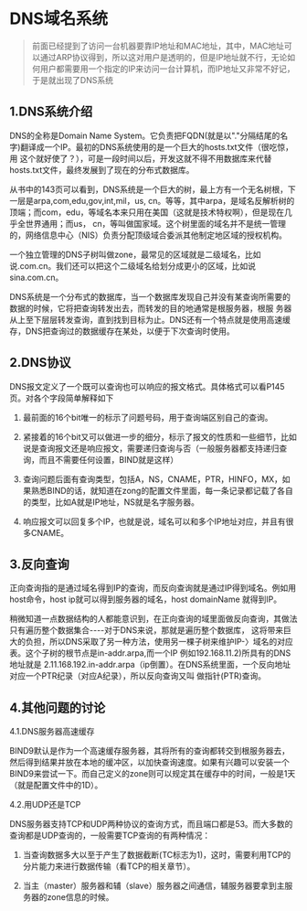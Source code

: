# DNS域名系统

> 前面已经提到了访问一台机器要靠IP地址和MAC地址，其中，MAC地址可以通过ARP协议得到，所以这对用户是透明的，但是IP地址就不行，无论如何用户都需要用一个指定的IP来访问一台计算机，而IP地址又非常不好记，于是就出现了DNS系统

## 1.DNS系统介绍

DNS的全称是Domain Name System。它负责把FQDN(就是以"."分隔结尾的名字)翻译成一个IP。最初的DNS系统使用的是一个巨大的hosts.txt文件（很吃惊，用 这个就好使了？），可是一段时间以后，开发这就不得不用数据库来代替hosts.txt文件，最终发展到了现在的分布式数据库。

从书中的143页可以看到，DNS系统是一个巨大的树，最上方有一个无名树根，下一层是arpa,com,edu,gov,int,mil，us, cn。等等，其中arpa，是域名反解析树的顶端；而com，edu，等域名本来只用在美国（这就是技术特权啊），但是现在几乎全世界通用；而us， cn，等叫做国家域。这个树里面的域名并不是统一管理的，网络信息中心（NIS）负责分配顶级域合委派其他制定地区域的授权机构。

一个独立管理的DNS子树叫做zone，最常见的区域就是二级域名，比如说.com.cn。我们还可以把这个二级域名给划分成更小的区域，比如说sina.com.cn。

DNS系统是一个分布式的数据库，当一个数据库发现自己并没有某查询所需要的数据的时候，它将把查询转发出去，而转发的目的地通常是根服务器，根服 务器从上至下层层转发查询，直到找到目标为止。DNS还有一个特点就是使用高速缓存，DNS把查询过的数据缓存在某处，以便于下次查询时使用。

## 2.DNS协议

DNS报文定义了一个既可以查询也可以响应的报文格式。具体格式可以看P145页。对各个字段简单解释如下

1. 最前面的16个bit唯一的标示了问题号码，用于查询端区别自己的查询。

2. 紧接着的16个bit又可以做进一步的细分，标示了报文的性质和一些细节，比如说是查询报文还是响应报文，需要递归查询与否（一般服务器都支持递归查询，而且不需要任何设置，BIND就是这样）

3. 查询问题后面有查询类型，包括A，NS，CNAME，PTR，HINFO，MX，如果熟悉BIND的话，就知道在zong的配置文件里面，每一条记录都记载了各自的类型，比如A就是IP地址，NS就是名字服务器。

4. 响应报文可以回复多个IP，也就是说，域名可以和多个IP地址对应，并且有很多CNAME。

## 3.反向查询

正向查询指的是通过域名得到IP的查询，而反向查询就是通过IP得到域名。例如用host命令，host ip就可以得到服务器的域名，host domainName 就得到IP。

稍微知道一点数据结构的人都能意识到，在正向查询的域里面做反向查询，其做法只有遍历整个数据集合----对于DNS来说，那就是遍历整个数据库， 这将带来巨大的负担，所以DNS采取了另一种方法，使用另一棵子树来维护IP-〉域名的对应表。这个子树的根节点是in-addr.arpa,而一个IP 例如192.168.11.2)所具有的DNS地址就是 2.11.168.192.in-addr.arpa（ip倒置）。在DNS系统里面，一个反向地址对应一个PTR纪录（对应A纪录），所以反向查询又叫 做指针(PTR)查询。

## 4.其他问题的讨论

4.1.DNS服务器高速缓存

BIND9默认是作为一个高速缓存服务器，其将所有的查询都转交到根服务器去，然后得到结果并放在本地的缓冲区，以加快查询速度。如果有兴趣可以安装一个BIND9来尝试一下。而自己定义的zone则可以规定其在缓存中的时间，一般是1天（就是配置文件中的1D）。

4.2.用UDP还是TCP

DNS服务器支持TCP和UDP两种协议的查询方式，而且端口都是53。而大多数的查询都是UDP查询的，一般需要TCP查询的有两种情况：

1. 当查询数据多大以至于产生了数据截断(TC标志为1)，这时，需要利用TCP的分片能力来进行数据传输（看TCP的相关章节）。

2. 当主（master）服务器和辅（slave）服务器之间通信，辅服务器要拿到主服务器的zone信息的时候。


